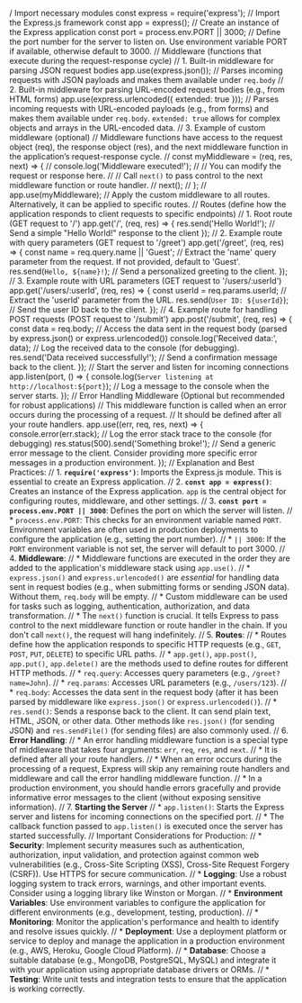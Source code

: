 / Import necessary modules const express = require('express'); // Import the Express.js framework const app = express(); // Create an instance of the Express application const port = process.env.PORT || 3000; // Define the port number for the server to listen on. Use environment variable PORT if available, otherwise default to 3000. // Middleware (functions that execute during the request-response cycle) // 1. Built-in middleware for parsing JSON request bodies app.use(express.json()); // Parses incoming requests with JSON payloads and makes them available under `req.body` // 2. Built-in middleware for parsing URL-encoded request bodies (e.g., from HTML forms) app.use(express.urlencoded({ extended: true })); // Parses incoming requests with URL-encoded payloads (e.g., from forms) and makes them available under `req.body`. `extended: true` allows for complex objects and arrays in the URL-encoded data. // 3. Example of custom middleware (optional) // Middleware functions have access to the request object (req), the response object (res), and the next middleware function in the application’s request-response cycle. // const myMiddleware = (req, res, next) => { // console.log('Middleware executed!'); // // You can modify the request or response here. // // Call `next()` to pass control to the next middleware function or route handler. // next(); // }; // app.use(myMiddleware); // Apply the custom middleware to all routes. Alternatively, it can be applied to specific routes. // Routes (define how the application responds to client requests to specific endpoints) // 1. Root route (GET request to '/') app.get('/', (req, res) => { res.send('Hello World!'); // Send a simple "Hello World!" response to the client }); // 2. Example route with query parameters (GET request to '/greet') app.get('/greet', (req, res) => { const name = req.query.name || 'Guest'; // Extract the 'name' query parameter from the request. If not provided, default to 'Guest'. res.send(`Hello, ${name}!`); // Send a personalized greeting to the client. }); // 3. Example route with URL parameters (GET request to '/users/:userId') app.get('/users/:userId', (req, res) => { const userId = req.params.userId; // Extract the 'userId' parameter from the URL. res.send(`User ID: ${userId}`); // Send the user ID back to the client. }); // 4. Example route for handling POST requests (POST request to '/submit') app.post('/submit', (req, res) => { const data = req.body; // Access the data sent in the request body (parsed by express.json() or express.urlencoded()) console.log('Received data:', data); // Log the received data to the console (for debugging). res.send('Data received successfully!'); // Send a confirmation message back to the client. }); // Start the server and listen for incoming connections app.listen(port, () => { console.log(`Server listening at http://localhost:${port}`); // Log a message to the console when the server starts. }); // Error Handling Middleware (Optional but recommended for robust applications) // This middleware function is called when an error occurs during the processing of a request. // It should be defined after all your route handlers. app.use((err, req, res, next) => { console.error(err.stack); // Log the error stack trace to the console (for debugging) res.status(500).send('Something broke!'); // Send a generic error message to the client. Consider providing more specific error messages in a production environment. }); // Explanation and Best Practices: // 1. **`require('express')`**: Imports the Express.js module. This is essential to create an Express application. // 2. **`const app = express()`**: Creates an instance of the Express application. `app` is the central object for configuring routes, middleware, and other settings. // 3. **`const port = process.env.PORT || 3000`**: Defines the port on which the server will listen. // * `process.env.PORT`: This checks for an environment variable named `PORT`. Environment variables are often used in production deployments to configure the application (e.g., setting the port number). // * `|| 3000`: If the `PORT` environment variable is not set, the server will default to port 3000. // 4. **Middleware**: // * Middleware functions are executed in the order they are added to the application's middleware stack using `app.use()`. // * `express.json()` and `express.urlencoded()` are *essential* for handling data sent in request bodies (e.g., when submitting forms or sending JSON data). Without them, `req.body` will be empty. // * Custom middleware can be used for tasks such as logging, authentication, authorization, and data transformation. // * The `next()` function is crucial. It tells Express to pass control to the next middleware function or route handler in the chain. If you don't call `next()`, the request will hang indefinitely. // 5. **Routes**: // * Routes define how the application responds to specific HTTP requests (e.g., `GET`, `POST`, `PUT`, `DELETE`) to specific URL paths. // * `app.get()`, `app.post()`, `app.put()`, `app.delete()` are the methods used to define routes for different HTTP methods. // * `req.query`: Accesses query parameters (e.g., `/greet?name=John`). // * `req.params`: Accesses URL parameters (e.g., `/users/123`). // * `req.body`: Accesses the data sent in the request body (after it has been parsed by middleware like `express.json()` or `express.urlencoded()`). // * `res.send()`: Sends a response back to the client. It can send plain text, HTML, JSON, or other data. Other methods like `res.json()` (for sending JSON) and `res.sendFile()` (for sending files) are also commonly used. // 6. **Error Handling**: // * An error handling middleware function is a special type of middleware that takes four arguments: `err`, `req`, `res`, and `next`. // * It is defined after all your route handlers. // * When an error occurs during the processing of a request, Express will skip any remaining route handlers and middleware and call the error handling middleware function. // * In a production environment, you should handle errors gracefully and provide informative error messages to the client (without exposing sensitive information). // 7. **Starting the Server** // * `app.listen()`: Starts the Express server and listens for incoming connections on the specified port. // * The callback function passed to `app.listen()` is executed once the server has started successfully. // Important Considerations for Production: // * **Security**: Implement security measures such as authentication, authorization, input validation, and protection against common web vulnerabilities (e.g., Cross-Site Scripting (XSS), Cross-Site Request Forgery (CSRF)). Use HTTPS for secure communication. // * **Logging**: Use a robust logging system to track errors, warnings, and other important events. Consider using a logging library like Winston or Morgan. // * **Environment Variables**: Use environment variables to configure the application for different environments (e.g., development, testing, production). // * **Monitoring**: Monitor the application's performance and health to identify and resolve issues quickly. // * **Deployment**: Use a deployment platform or service to deploy and manage the application in a production environment (e.g., AWS, Heroku, Google Cloud Platform). // * **Database**: Choose a suitable database (e.g., MongoDB, PostgreSQL, MySQL) and integrate it with your application using appropriate database drivers or ORMs. // * **Testing**: Write unit tests and integration tests to ensure that the application is working correctly.